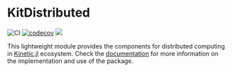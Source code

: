 # KitDistributed

![CI](https://img.shields.io/github/actions/workflow/status/vavrines/KitDistributed.jl/ci.yml?branch=main)
[![codecov](https://img.shields.io/codecov/c/github/vavrines/KitDistributed.jl)](https://codecov.io/gh/vavrines/KitDistributed.jl)
[![](https://img.shields.io/badge/docs-stable-blue.svg)](https://xiaotianbai.com/Kinetic.jl/stable/)

This lightweight module provides the components for distributed computing in [Kinetic.jl](https://github.com/vavrines/Kinetic.jl) ecosystem.
Check the [documentation](https://xiaotianbai.com/Kinetic.jl/stable/) for more information on the implementation and use of the package.
